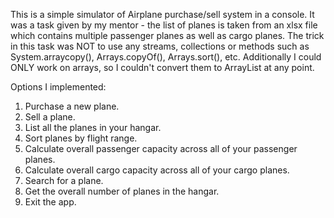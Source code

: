This is a simple simulator of Airplane purchase/sell system in a console. It was a task given by my mentor - the list of planes is taken from an xlsx file which contains multiple passenger planes as well as cargo planes. The trick in this task was NOT to use any streams, collections or methods such as System.arraycopy(), Arrays.copyOf(), Arrays.sort(), etc.
Additionally I could ONLY work on arrays, so I couldn't convert them to ArrayList at any point.

Options I implemented:

1. Purchase a new plane.
2. Sell a plane.
3. List all the planes in your hangar.
4. Sort planes by flight range.
5. Calculate overall passenger capacity across all of your passenger planes.
6. Calculate overall cargo capacity across all of your cargo planes.
7. Search for a plane.
8. Get the overall number of planes in the hangar.
9. Exit the app.
